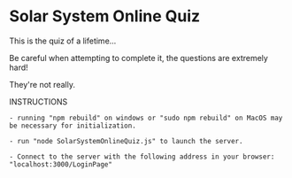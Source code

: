 # Solar System Online Quiz

This is the quiz of a lifetime...

Be careful when attempting to complete it, the questions are extremely hard!

They're not really.

INSTRUCTIONS

    - running "npm rebuild" on windows or "sudo npm rebuild" on MacOS may be necessary for initialization.

    - run "node SolarSystemOnlineQuiz.js" to launch the server.

    - Connect to the server with the following address in your browser: "localhost:3000/LoginPage"

